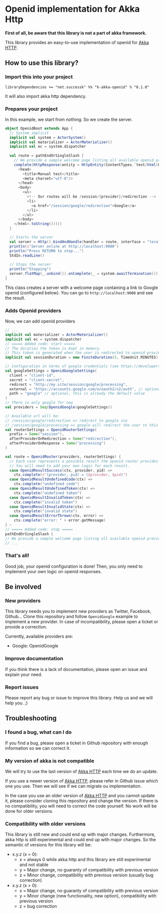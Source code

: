 # Openid implementation for Akka Http

**First of all, be aware that this library is not a part of akka framework.**

This library provides an easy-to-use implementation of openid for [Akka HTTP][akka-http].

## How to use this library?

### Import this into your project

```
libraryDependencies += "net.successk" %% "k-akka-openid" % "0.1.0"
```

It will also import akka http dependency.

### Prepares your project

In this example, we start from nothing. So we create the server.

```scala
object OpenidBoot extends App {
  // System implicit
  implicit val system = ActorSystem()
  implicit val materializer = ActorMaterializer()
  implicit val ec = system.dispatcher
  
  val route = pathEndOrSingleSlash {
    // We provide a sample welcome page listing all available openid providers.
    complete(HttpResponse(entity = HttpEntity(ContentTypes.`text/html(UTF-8)`, ByteString(<html>
      <head>
        <title>Manual test</title>
        <meta charset="utf-8"/>
      </head>
      <body>
        <ul>
          <!-- Our routes will be /session/{provider}/redirection -->
          <li>
            <a href="/session/google/redirection">Google</a>
          </li>
        </ul>
      </body>
    </html>.toString()))))
  }

  // Starts the server
  val server = Http().bindAndHandle(handler = route, interface = "localhost", port = 9000)
  println(s"Server online at http://localhost:9000")
  println("Press RETURN to stop...")
  StdIn.readLine()
  
  // Stops the server
  println("Stopping")
  server.flatMap(_.unbind()).onComplete(_ ⇒ system.awaitTermination())
}
```

This class creates a server with a welcome page containing a link to Google openid (configured below).
You can go to `http://localhost:9000` and see the result.

### Adds Openid providers

Now, we can add openid providers 

```scala
// ...
implicit val materializer = ActorMaterializer()
implicit val ec = system.dispatcher
// ===== Added code: start =====
// The duration the token is kept in memory.
// This token is generated when the user is redirected to openid provider page and requested on openid provider response.
implicit val sessionDuration = new FiniteDuration(5, TimeUnit.MINUTES)

// Configuration in terms of google credentials (see https://developers.google.com/identity/protocols/OpenIDConnect).
val googleSettings = OpenidGoogleSettings(
  client = "client-id",
  secret = "client-secret",
  redirect = "http://my.site/session/google/processing",
  external = "https://accounts.google.com/o/oauth2/v2/auth", // optional, this is already the default value
  path = "google" // optional, this is already the default value
)
// There is only google for now
val providers = Seq(OpenidGoogle(googleSettings))

// Available url will be:
// /session/google/redirection => redirect to google sso
// /session/google/processing => google will redirect the user to this url
val routerSettings = OpenidRouterSettings(
  prefix = Some("session"),
  afterProviderOnRedirection = Some("redirection"),
  afterProviderOnResponse = Some("processing")
)

val route = OpenidRouter(providers, routerSettings) {
  // Each case represents a possible result the openid router provides
  // You will need to add your own logic for each result.
  case OpenidResultSuccess(ctx, provider, pid) =>
    ctx.complete(s"(provider, pid) = ($provider, $pid)")
  case OpenidResultUndefinedCode(ctx) =>
    ctx.complete("undefined code")
  case OpenidResultUndefinedToken(ctx) =>
    ctx.complete("undefined token")
  case OpenidResultInvalidToken(ctx) =>
    ctx.complete("invalid token")
  case OpenidResultInvalidState(ctx) =>
    ctx.complete("invalid state")
  case OpenidResultErrorThrown(ctx, error) =>
    ctx.complete("error: " + error.getMessage)
} ~
// ===== Added code: stop =====
pathEndOrSingleSlash {
// We provide a sample welcome page listing all available openid providers.
// ...
```

### That's all!

Good job, your openid configuration is done!
Then, you only need to implement your own logic on openid responses.

## Be involved

### New providers

This library needs you to implement new providers as Twitter, Facebook, Github...
Clone this repository and follow `OpenidGoogle` example to implement a new provider.
In case of incompatibility, please open a ticket or provide a correction.

Currently, available providers are:

* Google: OpenidGoogle

### Improve documentation

If you think there is a lack of documentation, please open an issue and explain your need.

### Report issues

Please report any bug or issue to improve this library.
Help us and we will help you. ;)

## Troubleshooting

### I found a bug, what can I do

If you find a bug, please open a ticket in Github repository with enough information so we can correct it.

### My version of akka is not compatible

We will try to use the last version of [Akka HTTP][akka-http] each time we do an update.

If you use a newer version of [Akka HTTP][akka-http], please refer in Github issue which one you use.
Then we will see if we can migrate ou implementation.

In the case you use an older version of [Akka HTTP][akka-http] and you cannot update it,
please consider cloning this repository and change the version.
If there is no compatibility, you will need to correct the code yourself.
No work will be done for older versions.

### Compatibility with older versions

This library is still new and could end up with major changes.
Furthermore, akka http is still experimental and could end up with major changes.
So the semantic of versions for this library will be:

* x.y.z (x = 0):
  * x = always 0 while akka http and this library are still experimental and not stable
  * y = Major change, no guaranty of compatibility with previous version
  * z = Minor change, compatibility with previous version (usually bug correction)
* x.y.z (x > 0):
  * x = Major change, no guaranty of compatibility with previous version
  * y = Minor change (new functionality, new option), compatibility with previous version
  * z = bug correction

[akka-http]: http://doc.akka.io/docs/akka-stream-and-http-experimental/current/scala/http/
